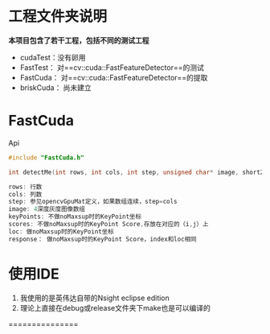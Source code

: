 # 工程文件夹说明
**本项目包含了若干工程，包括不同的测试工程**
- cudaTest：没有卵用
- FastTest： 对==cv::cuda::FastFeatureDetector==的测试
- FastCuda：  对==cv::cuda::FastFeatureDetector==的提取
- briskCuda： 尚未建立

# FastCuda
Api

``` cpp
#include "FastCuda.h"

int detectMe(int rows, int cols, int step, unsigned char* image, short2* keyPoints, int* scores, short2* loc, float* response,int threshold=10, int maxPoints=5000, bool ifNoMaxSup = true);

rows: 行数
cols: 列数
step: 参见opencvGpuMat定义，如果数组连续，step=cols
image: 4深度灰度图像数组
keyPoints: 不做noMaxsup时的KeyPoint坐标
scores: 不做noMaxsup时的KeyPoint Score,存放在对应的（i,j）上
loc: 做noMaxsup时的KeyPoint坐标
response： 做noMaxsup时的KeyPoint Score，index和loc相同
```


# 使用IDE
1. 我使用的是英伟达自带的Nsight eclipse edition
2. 理论上直接在debug或release文件夹下make也是可以编译的




===============